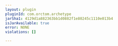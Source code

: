 ```yaml
---
layout: plugin
pluginId: com.orctom.archetype
jarSha1: 4129d1a882363bb1d0882f1e80245c1110e013b4
isJarAvailable: true
error: NONE
violations: []

---
```

